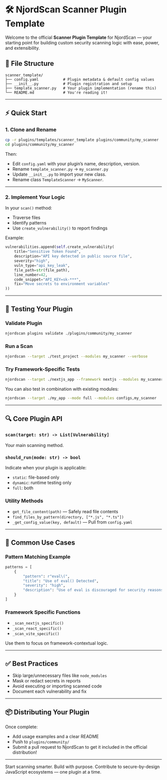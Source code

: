 # 🛠️ NjordScan Scanner Plugin Template

Welcome to the official **Scanner Plugin Template** for NjordScan — your starting point for building custom security scanning logic with ease, power, and extensibility.

## 📁 File Structure

```
scanner_template/
├── config.yaml           # Plugin metadata & default config values
├── __init__.py           # Plugin registration and setup
├── template_scanner.py   # Your plugin implementation (rename this)
└── README.md             # You're reading it!
```

---

## ⚡ Quick Start

### 1. Clone and Rename

```bash
cp -r plugins/templates/scanner_template plugins/community/my_scanner
cd plugins/community/my_scanner
```

Then:

- Edit `config.yaml` with your plugin’s name, description, version.
- Rename `template_scanner.py` → `my_scanner.py`
- Update `__init__.py` to import your new class.
- Rename class `TemplateScanner` → `MyScanner`.

---

### 2. Implement Your Logic

In your `scan()` method:

- Traverse files
- Identify patterns
- Use `create_vulnerability()` to report findings

Example:

```python
vulnerabilities.append(self.create_vulnerability(
    title="Sensitive Token Found",
    description="API key detected in public source file",
    severity="high",
    vuln_type="api_key_leak",
    file_path=str(file_path),
    line_number=42,
    code_snippet="API_KEY=sk-***",
    fix="Move secrets to environment variables"
))
```

---

## 🧪 Testing Your Plugin

### Validate Plugin

```bash
njordscan plugins validate ./plugins/community/my_scanner
```

### Run a Scan

```bash
njordscan --target ./test_project --modules my_scanner --verbose
```

### Try Framework-Specific Tests

```bash
njordscan --target ./nextjs_app --framework nextjs --modules my_scanner
```

You can also test in combination with existing modules:

```bash
njordscan --target ./my_app --mode full --modules configs,my_scanner
```

---

## 🔍 Core Plugin API

### `scan(target: str) -> List[Vulnerability]`
Your main scanning method.

### `should_run(mode: str) -> bool`
Indicate when your plugin is applicable:
- `static`: file-based only
- `dynamic`: runtime testing only
- `full`: both

### Utility Methods

- `get_file_content(path)` — Safely read file contents
- `find_files_by_pattern(directory, ["*.js", "*.ts"])`
- `_get_config_value(key, default)` — Pull from `config.yaml`

---

## 🎯 Common Use Cases

### Pattern Matching Example

```python
patterns = [
    {
        "pattern": r"eval\(",
        "title": "Use of eval() Detected",
        "severity": "high",
        "description": "Use of eval is discouraged for security reasons."
    }
]
```

### Framework Specific Functions

- `_scan_nextjs_specific()`
- `_scan_react_specific()`
- `_scan_vite_specific()`

Use them to focus on framework-contextual logic.

---

## ✅ Best Practices

- Skip large/unnecessary files like `node_modules`
- Mask or redact secrets in reports
- Avoid executing or importing scanned code
- Document each vulnerability and fix

---

## 📦 Distributing Your Plugin

Once complete:

- Add usage examples and a clear README
- Push to `plugins/community/`
- Submit a pull request to NjordScan to get it included in the official distribution!

---

Start scanning smarter. Build with purpose. Contribute to secure-by-design JavaScript ecosystems — one plugin at a time.